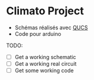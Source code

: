 # Climato Project

  - Schémas réalisés avec [QUCS](http://qucs.sourceforge.net/)
  - Code pour arduino
  
TODO:
  - [ ] Get a working schematic
  - [ ] Get a working real circuit
  - [ ] Get some working code
